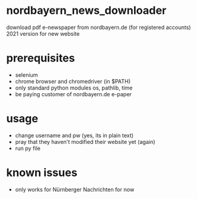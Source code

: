 # nordbayern_news_downloader
download pdf e-newspaper from nordbayern.de (for registered accounts)
2021 version for new website

# prerequisites
- selenium
- chrome browser and chromedriver (in $PATH)
- only standard python modules os, pathlib, time
- be paying customer of nordbayern.de e-paper

# usage
- change username and pw (yes, its in plain text)
- pray that they haven't modified their website yet (again)
- run py file

# known issues
- only works for Nürnberger Nachrichten for now
